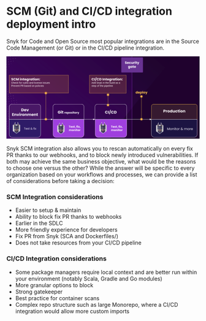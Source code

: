 # SCM \(Git\) and CI/CD integration deployment intro

Snyk for Code and Open Source most popular integrations are in the Source Code Management \(or Git\) or in the CI/CD pipeline integration.

![](../../.gitbook/assets/scm-ci-cid.png)

Snyk SCM integration also allows you to rescan automatically on every fix PR thanks to our webhooks, and to block newly introduced vulnerabilities. If both may achieve the same business objective, what would be the reasons to choose one versus the other? While the answer will be specific to every organization based on your workflows and processes, we can provide a list of considerations before taking a decision:

### SCM Integration considerations

* Easier to setup & maintain
* Ability to block fix PR thanks to webhooks
* Earlier in the SDLC
* More friendly experience for developers
* Fix PR from Snyk \(SCA and Dockerfiles\/)
* Does not take resources from your CI/CD pipeline

### CI/CD Integration considerations

* Some package managers require local context and are better run within your environment \(notably Scala, Gradle and Go modules\) 
* More granular options to block
* Strong gatekeeper
* Best practice for container scans
* Complex repo structure such as large Monorepo, where a CI/CD integration would allow more custom imports

